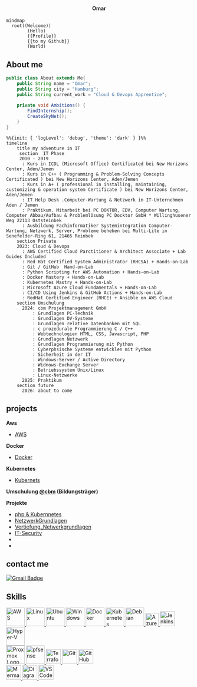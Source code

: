 
<h4 align="center">Omar</h4>

```mermaid
mindmap
  root((Welcome))
        (Hello)
        {{Profile}}
        {{to my Github}}
        (World)
```

## About me


```java
public class About extends Me{
    public String name = "Omar";
    public String city = "Hamburg";
    public String current_work = "Cloud & Devops Apprentice";
    
    private void Ambitions() {
        FindInternship();
        CreateSkyNet();
    }
}
```


```mermaid
%%{init: { 'logLevel': 'debug', 'theme': 'dark' } }%%
timeline
    title my adventure in IT 
     section  IT Phase
     2010 - 2019
      : Kurs in ICDL (Microsoft Office) Certificated bei New Horizons Center, Aden/Jemen
      : Kurs in C++ ( Programming & Problem-Solving Concepts Certificated ) bei New Horizons Center, Aden/Jemen
      : Kurs in A+ ( professional in installing, maintaining, customizing & operation system Certificate ) bei New Horizons Center, Aden/Jemen
      : IT Help Desk .Computer-Wartung & Netzwerk in IT-Unternehmen Aden / Jemen
      : Praktikum. Mitarbeit bei PC DOKTOR, EDV, Computer Wartung, Computer Abbau/Aufbau & Problemlösung PC Docktor GmbH * Willinghusener Weg 22113 Oststeinbek
      : Ausbildung Fachinformatiker Systemintegration Computer-Wartung, Netzwerk, Server, Probleme beheben bei Multi-Lite in Senefelder-Ring 61, 21465 Reinbek
    section Private
    2023: Cloud & Devops
      : AWS Certified Cloud Parctitioner & Architect Associate + Lab Guides Included
      : Red Hat Certified System Administrator (RHCSA) + Hands-on-Lab
      : Git / GitHub  Hand-on-Lab
      : Python Scripting for AWS Automation + Hands-on-Lab
      : Docker Mastery + Hands-on-Lab
      : Kubernetes Mastry + Hands-on-Lab
      : Microsoft Azure Cloud Fundamentals + Hands-on-Lab
      : CI/CD Using Jenkins & GitHub Actions + Hands-on-Lab
      : RedHat Certified Engineer (RHCE) + Ansible on AWS Cloud
    section Umschulung 
      2024: cbm Projektmanagement GmbH
          : Grundlagen PC-Technik
          : Grundlagen DV-Systeme
          : Grundlagen relative Datenbanken mit SQL
          : c prozedurale Programmierung C / C++
          : Webtechnologien HTML, CSS, Javascript, PHP
          : Grundlagen Netzwerk
          : Grundlagen Programmierung mit Python
          : Cyberphsische Systeme entwicklen mit Python
          : Sicherheit in der IT
          : Windows-Server / Active Directory
          : Widnows-Exchange Server
          : Betriebssystem Unix/Linux
          : Linux-Netzwerke
      2025: Praktikum
    section future
      2026: about to come
```

## projects

**Aws**
  - [AWS](https://github.com/Devops-Omar/AWS_Projects)

**Docker**

  - [Docker](https://github.com/Devops-Omar/Docker-Project)

**Kubernetes**

  - [Kubernets](https://github.com/Devops-Omar/K8s)
    
**Umschulung [@cbm](https://cbm-projektmanagement.de/) (Bildungsträger)**

**Projekte**
  - [php & Kubernnetes](https://github.com/Devops-Omar/k8s-project)
  - [NetzwerkGrundlagen](https://github.com/Devops-Omar/NetzwerkGrundlagen)
  - [Vertiefung_Netwerkgrundlagen](https://github.com/DevOpsCloudOm4r/Vertiefung_Netwerkgrundlagen)
  - [IT-Security](https://github.com/DevOpsCloudOm4r/IT-Scueity)
  - 
  - 
   

## contact me

[![Gmail Badge](https://img.shields.io/badge/-Gmail-d14836?style=flat-square&logo=Gmail&logoColor=white&link=mailto:omar.membership@gmail.com)](mailto:omar.membership@gmail.com)

## Skills


             
          
<div>
  <a href="https://aws.amazon.com/" target="_blank">
    <img src="https://cdn.jsdelivr.net/gh/devicons/devicon/icons/amazonwebservices/amazonwebservices-original-wordmark.svg" alt="AWS" width="50" height="50" />
  </a>
  <a href="https://www.kernel.org/" target="_blank">
    <img src="https://cdn.jsdelivr.net/gh/devicons/devicon/icons/linux/linux-original.svg" alt="Linux" width="50" height="50" />
  </a>
  <a href="https://ubuntu.com/" target="_blank">
  <img src="https://cdn.jsdelivr.net/gh/devicons/devicon@latest/icons/ubuntu/ubuntu-original.svg" alt="Ubuntu" width="50" height="50" />
  </a>
  <a href="https://ubuntu.com/" target="_blank">
  <img src="https://cdn.jsdelivr.net/gh/devicons/devicon@latest/icons/windows11/windows11-original.svg"alt="Windows" width="50" height="50" />
  </a>
  <a href="https://www.docker.com/" target="_blank">
   <img src="https://cdn.jsdelivr.net/gh/devicons/devicon/icons/docker/docker-original-wordmark.svg" alt="Docker" width="50" height="50" />
  </a>
  <a href="https://kubernetes.io/" target="_blank">
    <img src="https://cdn.jsdelivr.net/gh/devicons/devicon/icons/kubernetes/kubernetes-original.svg" alt="Kubernetes" width="50" height="50" />
  </a>
  <a href="https://www.debian.org/" target="_blank">
    <img src="https://cdn.jsdelivr.net/gh/devicons/devicon/icons/debian/debian-original-wordmark.svg" alt="Debian" width="50" height="50" />
  </a>
  <a href="https://www.python.org/" target="_blank">
    <img src="https://cdn.jsdelivr.net/gh/devicons/devicon/icons/azure/azure-original.svg" alt="Azure" width="35" height="35" />
  </a>
  <a href="https://www.autohotkey.com/" target="_blank">
    <img src="https://cdn.jsdelivr.net/gh/devicons/devicon/icons/jenkins/jenkins-original.svg" alt="Jenkins" width="40" height="40" />
  </a>
  <a href="https://learn.microsoft.com/en-us/virtualization/hyper-v-on-windows/about/" target="_blank">
  <img src="https://upload.wikimedia.org/wikipedia/commons/3/34/Hyper-V_logo.png" alt="Hyper-V" width="50" height="50" />
  </a>
  <br>
  <a href="https://www.proxmox.com/" target="_blank">
  <img src="https://upload.wikimedia.org/wikipedia/commons/3/3a/Proxmox_logo.svg" alt="Proxmox Logo" width="50" height="50" />
  </a>
  <a href="https://www.pfsense.org/" target="_blank"> 
  <img src="https://cdn.jsdelivr.net/gh/devicons/devicon@latest/icons/pfsense/pfsense-original.svg" alt="pfsense" width="50" height="50"/> 
  <i class="devicon-pfsense-original"></i>        
  </a>
  <a href="https://www.terraform.io/" target="_blank">
    <img src="https://cdn.jsdelivr.net/gh/devicons/devicon/icons/terraform/terraform-original.svg" alt="Terraform" width="40" height="40" />
  </a>
  <a href="https://git-scm.com/" target="_blank">
    <img src="https://git-scm.com/images/logos/downloads/Git-Icon-1788C.png" alt="Git" width="40" height="40" />
  </a>
  <a href="https://github.com/" target="_blank">
    <img src="https://www.svgrepo.com/show/475654/github-color.svg" alt="GitHub" width="40" height="40" />
  </a>
  <br>
  <a href="https://mermaid.js.org/" target="_blank">
    <img src="https://media.dev.to/cdn-cgi/image/width=1080,height=1080,fit=cover,gravity=auto,format=auto/https%3A%2F%2Fdev-to-uploads.s3.amazonaws.com%2Fuploads%2Farticles%2Fnquzpg7otfuyrhjyhvhp.png" alt="Mermaid" width="40" height="40" />
  </a>
  <a href="https://app.diagrams.net/" target="_blank">
    <img src="https://upload.wikimedia.org/wikipedia/commons/thumb/3/3e/Diagrams.net_Logo.svg/768px-Diagrams.net_Logo.svg.png" alt="Diagrams.net" width="40" height="40" />
  </a>
  <a href="https://code.visualstudio.com/" target="_blank">
    <img src="https://cdn.worldvectorlogo.com/logos/visual-studio-code-1.svg" alt="VS Code" width="40" height="40" />
  </a>
</div>



